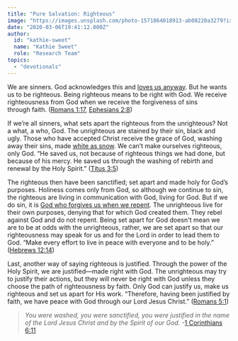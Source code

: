 ```yaml
---
title: "Pure Salvation: Righteous"
image: "https://images.unsplash.com/photo-1571864018913-ab08220a3279?ixlib=rb-1.2.1&q=85&fm=jpg&crop=entropy&cs=srgb&ixid=eyJhcHBfaWQiOjk2NjF9"
date: "2020-03-06T19:41:12.000Z"
author:
  id: "kathie-sweet"
  name: "Kathie Sweet"
  role: "Research Team"
topics:
  - "devotionals"
---
```

We are sinners.  God acknowledges this and [loves us anyway][jn316].  But he wants us to be righteous.  Being righteous means to be right with God.  We receive righteousness from God when we receive the forgiveness of sins through faith. ([Romans 1:17][rom117], [Ephesians 2:8][eph28])

If we’re all sinners, what sets apart the righteous from the unrighteous?  Not a what, a who, God. The unrighteous are stained by their sin, black and ugly. Those who have accepted Christ receive the grace of God, washing away their sins, made [white as snow][ps517].  We can’t make ourselves righteous, only God. “He saved us, not because of righteous things we had done, but because of his mercy. He saved us through the washing of rebirth and renewal by the Holy Spirit.” ([Titus 3:5][tit35])

The righteous then have been sanctified; set apart and made holy for God’s purposes.  Holiness comes only from God, so although we continue to sin, the righteous are living in communication with God, living for God. But if we do sin, it is [God who forgives us when we repent][1jo1].  The unrighteous live for their own purposes, denying that for which God created them. They rebel against God and do not repent. Being set apart for God doesn't mean we are to be at odds with the unrighteous, rather, we are set apart so that our righteousness may speak for us and for the Lord in order to lead them to God. “Make every effort to live in peace with everyone and to be holy.”  ([Hebrews 12:14][heb1214])

Last, another way of saying righteous is justified. Through the power of the Holy Spirit, we are justified&mdash;made right with God.  The unrighteous may try to justify their actions, but they will never be right with God unless they choose the path of righteousness by faith. Only God can justify us, make us righteous and set us apart for His work. “Therefore, having been justified by faith, we have peace with God through our Lord Jesus Christ.” ([Romans 5:1][rom51])

> _You were washed, you were sanctified, you were justified in the name of the Lord Jesus Christ and by the Spirit of our God._  -[1 Corinthians 6:11][1co6]

[1co6]: https://www.bible.com/111/1co.6.11
[tit35]: https://www.bible.com/111/tit.3.5
[heb1214]: https://www.bible.com/111/heb.12.14
[rom51]: https://www.bible.com/111/rom.5.1
[1jo1]: https://www.bible.com/111/1jn.1.8-10
[rom117]: https://www.bible.com/111/rom.1.17
[eph28]: https://www.bible.com/111/eph.2.8
[jn316]: https://www.bible.com/111/jhn.3.17
[ps517]: https://www.bible.com/111/ps.51
